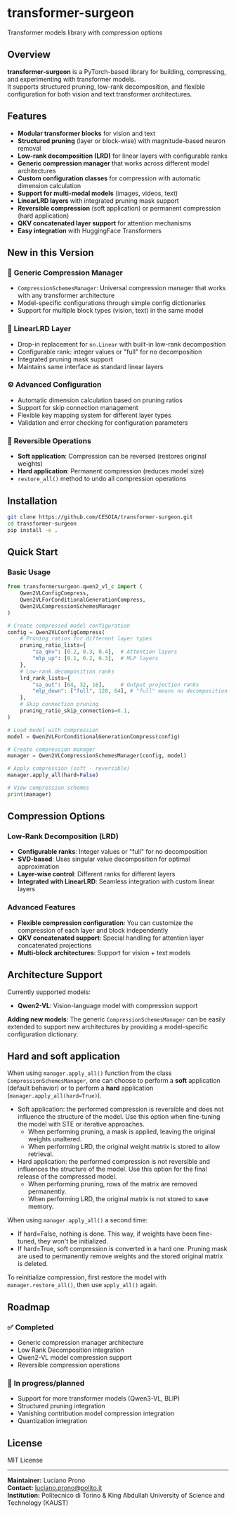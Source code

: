 # transformer-surgeon

Transformer models library with compression options

## Overview

**transformer-surgeon** is a PyTorch-based library for building, compressing, and experimenting with transformer models.  
It supports structured pruning, low-rank decomposition, and flexible configuration for both vision and text transformer architectures.

## Features

- **Modular transformer blocks** for vision and text
- **Structured pruning** (layer or block-wise) with magnitude-based neuron removal
- **Low-rank decomposition (LRD)** for linear layers with configurable ranks
- **Generic compression manager** that works across different model architectures
- **Custom configuration classes** for compression with automatic dimension calculation
- **Support for multi-modal models** (images, videos, text)
- **LinearLRD layers** with integrated pruning mask support
- **Reversible compression** (soft application) or permanent compression (hard application)
- **QKV concatenated layer support** for attention mechanisms
- **Easy integration** with HuggingFace Transformers

## New in this Version

### 🔧 **Generic Compression Manager**
- `CompressionSchemesManager`: Universal compression manager that works with any transformer architecture
- Model-specific configurations through simple config dictionaries
- Support for multiple block types (vision, text) in the same model

### 🧮 **LinearLRD Layer**
- Drop-in replacement for `nn.Linear` with built-in low-rank decomposition
- Configurable rank: integer values or "full" for no decomposition
- Integrated pruning mask support
- Maintains same interface as standard linear layers

### ⚙️ **Advanced Configuration**
- Automatic dimension calculation based on pruning ratios
- Support for skip connection management
- Flexible key mapping system for different layer types
- Validation and error checking for configuration parameters

### 🔄 **Reversible Operations**
- **Soft application**: Compression can be reversed (restores original weights)
- **Hard application**: Permanent compression (reduces model size)
- `restore_all()` method to undo all compression operations

## Installation

```bash
git clone https://github.com/CESOIA/transformer-surgeon.git
cd transformer-surgeon
pip install -e .
```


## Quick Start

### Basic Usage

```python
from transformersurgeon.qwen2_vl_c import (
    Qwen2VLConfigCompress, 
    Qwen2VLForConditionalGenerationCompress,
    Qwen2VLCompressionSchemesManager
)

# Create compressed model configuration
config = Qwen2VLConfigCompress(
    # Pruning ratios for different layer types
    pruning_ratio_lists={
        "sa_qkv": [0.2, 0.3, 0.4],  # Attention layers
        "mlp_up": [0.1, 0.2, 0.3],  # MLP layers
    },
    # Low-rank decomposition ranks
    lrd_rank_lists={
        "sa_out": [64, 32, 16],     # Output projection ranks
        "mlp_down": ["full", 128, 64], # "full" means no decomposition
    },
    # Skip connection pruning
    pruning_ratio_skip_connections=0.1,
)

# Load model with compression
model = Qwen2VLForConditionalGenerationCompress(config)

# Create compression manager
manager = Qwen2VLCompressionSchemesManager(config, model)

# Apply compression (soft - reversible)
manager.apply_all(hard=False)

# View compression schemes
print(manager)
```

## Compression Options

### **Low-Rank Decomposition (LRD)**
- **Configurable ranks**: Integer values or "full" for no decomposition
- **SVD-based**: Uses singular value decomposition for optimal approximation
- **Layer-wise control**: Different ranks for different layers
- **Integrated with LinearLRD**: Seamless integration with custom linear layers

### **Advanced Features**
- **Flexible compression configuration**: You can customize the compression of each layer and block independently
- **QKV concatenated support**: Special handling for attention layer concatenated projections
- **Multi-block architectures**: Support for vision + text models

## Architecture Support

Currently supported models:
- **Qwen2-VL**: Vision-language model with compression support

**Adding new models**: The generic `CompressionSchemesManager` can be easily extended to support new architectures by providing a model-specific configuration dictionary.

## Hard and soft application

When using `manager.apply_all()` function from the class `CompressionSchemesManager`, one can choose to perform a **soft** application (default behavior) or to perform a **hard** application (`manager.apply_all(hard=True)`).
- Soft application: the performed compression is reversible and does not influence the structure of the model. Use this option when fine-tuning the model with STE or iterative approaches.
    - When performing pruning, a mask is applied, leaving the original weights unaltered.
    - When performing LRD, the original weight matrix is stored to allow retrieval.
- Hard application: the performed compression is not reversible and influences the structure of the model. Use this option for the final release of the compressed model.
    - When performing pruning, rows of the matrix are removed permanently.
    - When performing LRD, the original matrix is not stored to save memory.

When using `manager.apply_all()` a second time:
- If hard=False, nothing is done. This way, if weights have been fine-tuned, they won't be initialized.
- If hard=True, soft compression is converted in a hard one. Pruning mask are used to permanently remove weights and the stored original matrix is deleted.

To reinitialize compression, first restore the model with `manager.restore_all()`, then use `apply_all()` again.

## Roadmap

### ✅ **Completed**
- Generic compression manager architecture
- Low Rank Decomposition integration
- Qwen2-VL model compression support
- Reversible compression operations

### 🚧 **In progress/planned**
- Support for more transformer models (Qwen3-VL, BLIP)
- Structured pruning integration
- Vanishing contribution model compression integration
- Quantization integration

## License

MIT License

---

**Maintainer:** Luciano Prono  
**Contact:** [luciano.prono@polito.it](mailto:luciano.prono@polito.it)  
**Institution:** Politecnico di Torino & King Abdullah University of Science and Technology (KAUST)
